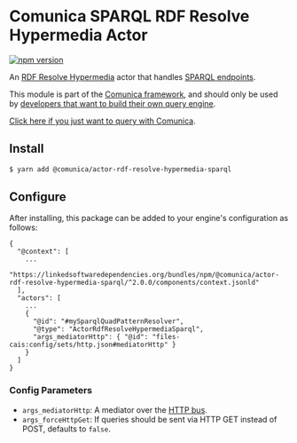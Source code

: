 # Comunica SPARQL RDF Resolve Hypermedia Actor

[![npm version](https://badge.fury.io/js/%40comunica%2Factor-rdf-resolve-hypermedia-sparql.svg)](https://www.npmjs.com/package/@comunica/actor-rdf-resolve-hypermedia-sparql)

An [RDF Resolve Hypermedia](https://github.com/comunica/comunica/tree/master/packages/bus-rdf-resolve-hypermedia) actor that handles [SPARQL endpoints](https://www.w3.org/TR/sparql11-protocol/).

This module is part of the [Comunica framework](https://github.com/comunica/comunica),
and should only be used by [developers that want to build their own query engine](https://comunica.dev/docs/modify/).

[Click here if you just want to query with Comunica](https://comunica.dev/docs/query/).

## Install

```bash
$ yarn add @comunica/actor-rdf-resolve-hypermedia-sparql
```

## Configure

After installing, this package can be added to your engine's configuration as follows:
```text
{
  "@context": [
    ...
    "https://linkedsoftwaredependencies.org/bundles/npm/@comunica/actor-rdf-resolve-hypermedia-sparql/^2.0.0/components/context.jsonld"  
  ],
  "actors": [
    ...
    {
      "@id": "#mySparqlQuadPatternResolver",
      "@type": "ActorRdfResolveHypermediaSparql",
      "args_mediatorHttp": { "@id": "files-cais:config/sets/http.json#mediatorHttp" }
    }
  ]
}
```

### Config Parameters

* `args_mediatorHttp`: A mediator over the [HTTP bus](https://github.com/comunica/comunica/tree/master/packages/bus-http).
* `args_forceHttpGet`: If queries should be sent via HTTP GET instead of POST, defaults to `false`.
